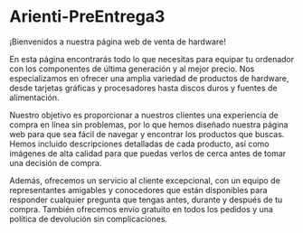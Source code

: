 # Arienti-PreEntrega3

¡Bienvenidos a nuestra página web de venta de hardware!

En esta página encontrarás todo lo que necesitas para equipar tu ordenador con los componentes de última generación y al mejor precio. Nos especializamos en ofrecer una amplia variedad de productos de hardware, desde tarjetas gráficas y procesadores hasta discos duros y fuentes de alimentación.

Nuestro objetivo es proporcionar a nuestros clientes una experiencia de compra en línea sin problemas, por lo que hemos diseñado nuestra página web para que sea fácil de navegar y encontrar los productos que buscas. Hemos incluido descripciones detalladas de cada producto, así como imágenes de alta calidad para que puedas verlos de cerca antes de tomar una decisión de compra.

Además, ofrecemos un servicio al cliente excepcional, con un equipo de representantes amigables y conocedores que están disponibles para responder cualquier pregunta que tengas antes, durante y después de tu compra. También ofrecemos envío gratuito en todos los pedidos y una política de devolución sin complicaciones.

